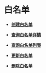# 白名单<a name="elb_qy_bm_0000"></a>

-   **[创建白名单](创建白名单.md)**  

-   **[查询白名单详情](查询白名单详情.md)**  

-   **[查询白名单列表](查询白名单列表.md)**  

-   **[更新白名单](更新白名单.md)**  

-   **[删除白名单](删除白名单.md)**  


